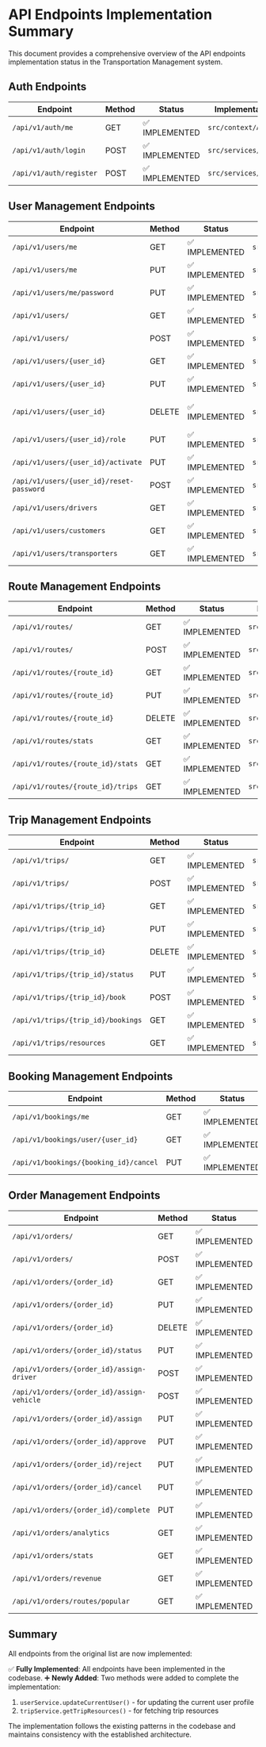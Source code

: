 # API Endpoints Implementation Summary

This document provides a comprehensive overview of the API endpoints implementation status in the Transportation Management system.

## Auth Endpoints

| Endpoint | Method | Status | Implementation Location | Notes |
|----------|--------|--------|------------------------|-------|
| `/api/v1/auth/me` | GET | ✅ IMPLEMENTED | `src/context/AuthContext.tsx` | Used in AuthContext for fetching user profile |
| `/api/v1/auth/login` | POST | ✅ IMPLEMENTED | `src/services/userService.ts` | userService.login() method |
| `/api/v1/auth/register` | POST | ✅ IMPLEMENTED | `src/services/userService.ts` | userService.registerDriver() method |

## User Management Endpoints

| Endpoint | Method | Status | Implementation Location | Notes |
|----------|--------|--------|------------------------|-------|
| `/api/v1/users/me` | GET | ✅ IMPLEMENTED | `src/services/userService.ts` | userService.getCurrentUser() method |
| `/api/v1/users/me` | PUT | ✅ IMPLEMENTED | `src/services/userService.ts` | userService.updateCurrentUser() method (NEW) |
| `/api/v1/users/me/password` | PUT | ✅ IMPLEMENTED | `src/services/userService.ts` | userService.changePassword() method |
| `/api/v1/users/` | GET | ✅ IMPLEMENTED | `src/services/userService.ts` | userService.getUsers() method |
| `/api/v1/users/` | POST | ✅ IMPLEMENTED | `src/services/userService.ts` | userService.createUser() method |
| `/api/v1/users/{user_id}` | GET | ✅ IMPLEMENTED | `src/services/userService.ts` | userService.getUserById() method |
| `/api/v1/users/{user_id}` | PUT | ✅ IMPLEMENTED | `src/services/userService.ts` | userService.updateUser() method |
| `/api/v1/users/{user_id}` | DELETE | ✅ IMPLEMENTED | `src/services/userService.ts` | userService.deleteUser() and userService.deleteUserById() methods |
| `/api/v1/users/{user_id}/role` | PUT | ✅ IMPLEMENTED | `src/services/userService.ts` | userService.changeUserRole() method |
| `/api/v1/users/{user_id}/activate` | PUT | ✅ IMPLEMENTED | `src/services/userService.ts` | userService.toggleUserStatus() method |
| `/api/v1/users/{user_id}/reset-password` | POST | ✅ IMPLEMENTED | `src/services/userService.ts` | userService.resetUserPassword() method |
| `/api/v1/users/drivers` | GET | ✅ IMPLEMENTED | `src/services/userService.ts` | userService.getDrivers() method |
| `/api/v1/users/customers` | GET | ✅ IMPLEMENTED | `src/services/userService.ts` | userService.getCustomers() method |
| `/api/v1/users/transporters` | GET | ✅ IMPLEMENTED | `src/services/userService.ts` | userService.getTransporters() method |

## Route Management Endpoints

| Endpoint | Method | Status | Implementation Location | Notes |
|----------|--------|--------|------------------------|-------|
| `/api/v1/routes/` | GET | ✅ IMPLEMENTED | `src/services/routeService.ts` | routeService.getRoutes() method |
| `/api/v1/routes/` | POST | ✅ IMPLEMENTED | `src/services/routeService.ts` | routeService.createRoute() method |
| `/api/v1/routes/{route_id}` | GET | ✅ IMPLEMENTED | `src/services/routeService.ts` | routeService.getRouteById() method |
| `/api/v1/routes/{route_id}` | PUT | ✅ IMPLEMENTED | `src/services/routeService.ts` | routeService.updateRoute() method |
| `/api/v1/routes/{route_id}` | DELETE | ✅ IMPLEMENTED | `src/services/routeService.ts` | routeService.deleteRoute() method |
| `/api/v1/routes/stats` | GET | ✅ IMPLEMENTED | `src/services/routeService.ts` | routeService.getRouteStats() method |
| `/api/v1/routes/{route_id}/stats` | GET | ✅ IMPLEMENTED | `src/services/routeService.ts` | routeService.getRouteDetailStats() method |
| `/api/v1/routes/{route_id}/trips` | GET | ✅ IMPLEMENTED | `src/services/routeService.ts` | routeService.getRouteTrips() method |

## Trip Management Endpoints

| Endpoint | Method | Status | Implementation Location | Notes |
|----------|--------|--------|------------------------|-------|
| `/api/v1/trips/` | GET | ✅ IMPLEMENTED | `src/services/tripService.ts` | tripService.getTrips() method |
| `/api/v1/trips/` | POST | ✅ IMPLEMENTED | `src/services/tripService.ts` | tripService.createTrip() method |
| `/api/v1/trips/{trip_id}` | GET | ✅ IMPLEMENTED | `src/services/tripService.ts` | tripService.getTripById() method |
| `/api/v1/trips/{trip_id}` | PUT | ✅ IMPLEMENTED | `src/services/tripService.ts` | tripService.updateTrip() method |
| `/api/v1/trips/{trip_id}` | DELETE | ✅ IMPLEMENTED | `src/services/tripService.ts` | tripService.deleteTrip() method |
| `/api/v1/trips/{trip_id}/status` | PUT | ✅ IMPLEMENTED | `src/services/tripService.ts` | tripService.updateTripStatus() method |
| `/api/v1/trips/{trip_id}/book` | POST | ✅ IMPLEMENTED | `src/services/tripService.ts` | tripService.bookTrip() method |
| `/api/v1/trips/{trip_id}/bookings` | GET | ✅ IMPLEMENTED | `src/services/tripService.ts` | tripService.getTripBookings() method |
| `/api/v1/trips/resources` | GET | ✅ IMPLEMENTED | `src/services/tripService.ts` | tripService.getTripResources() method (NEW) |

## Booking Management Endpoints

| Endpoint | Method | Status | Implementation Location | Notes |
|----------|--------|--------|------------------------|-------|
| `/api/v1/bookings/me` | GET | ✅ IMPLEMENTED | `src/services/tripService.ts` | tripService.getUserBookings() method |
| `/api/v1/bookings/user/{user_id}` | GET | ✅ IMPLEMENTED | `src/services/tripService.ts` | tripService.getUserBookings() method |
| `/api/v1/bookings/{booking_id}/cancel` | PUT | ✅ IMPLEMENTED | `src/services/tripService.ts` | tripService.cancelBooking() method |

## Order Management Endpoints

| Endpoint | Method | Status | Implementation Location | Notes |
|----------|--------|--------|------------------------|-------|
| `/api/v1/orders/` | GET | ✅ IMPLEMENTED | `src/services/orderService.ts` | orderService.getOrders() method |
| `/api/v1/orders/` | POST | ✅ IMPLEMENTED | `src/services/orderService.ts` | orderService.createOrder() method |
| `/api/v1/orders/{order_id}` | GET | ✅ IMPLEMENTED | `src/services/orderService.ts` | orderService.getOrderById() method |
| `/api/v1/orders/{order_id}` | PUT | ✅ IMPLEMENTED | `src/services/orderService.ts` | orderService.updateOrder() method |
| `/api/v1/orders/{order_id}` | DELETE | ✅ IMPLEMENTED | `src/services/orderService.ts` | orderService.deleteOrder() method |
| `/api/v1/orders/{order_id}/status` | PUT | ✅ IMPLEMENTED | `src/services/orderService.ts` | orderService.updateOrderStatus() method |
| `/api/v1/orders/{order_id}/assign-driver` | POST | ✅ IMPLEMENTED | `src/services/orderService.ts` | orderService.assignDriver() method |
| `/api/v1/orders/{order_id}/assign-vehicle` | POST | ✅ IMPLEMENTED | `src/services/orderService.ts` | orderService.assignVehicle() method |
| `/api/v1/orders/{order_id}/assign` | PUT | ✅ IMPLEMENTED | `src/services/orderService.ts` | orderService.assignVehicleAndDriver() method |
| `/api/v1/orders/{order_id}/approve` | PUT | ✅ IMPLEMENTED | `src/services/orderService.ts` | orderService.approveOrder() method |
| `/api/v1/orders/{order_id}/reject` | PUT | ✅ IMPLEMENTED | `src/services/orderService.ts` | orderService.rejectOrder() method |
| `/api/v1/orders/{order_id}/cancel` | PUT | ✅ IMPLEMENTED | `src/services/orderService.ts` | orderService.cancelOrder() method |
| `/api/v1/orders/{order_id}/complete` | PUT | ✅ IMPLEMENTED | `src/services/orderService.ts` | orderService.completeOrder() method |
| `/api/v1/orders/analytics` | GET | ✅ IMPLEMENTED | `src/services/orderService.ts` | orderService.getOrderAnalytics() method |
| `/api/v1/orders/stats` | GET | ✅ IMPLEMENTED | `src/services/orderService.ts` | orderService.getOrderStats() method |
| `/api/v1/orders/revenue` | GET | ✅ IMPLEMENTED | `src/services/orderService.ts` | orderService.getOrderRevenue() method |
| `/api/v1/orders/routes/popular` | GET | ✅ IMPLEMENTED | `src/services/orderService.ts` | orderService.getPopularRoutes() method |

## Summary

All endpoints from the original list are now implemented:

✅ **Fully Implemented**: All endpoints have been implemented in the codebase.
➕ **Newly Added**: Two methods were added to complete the implementation:
  1. `userService.updateCurrentUser()` - for updating the current user profile
  2. `tripService.getTripResources()` - for fetching trip resources

The implementation follows the existing patterns in the codebase and maintains consistency with the established architecture.